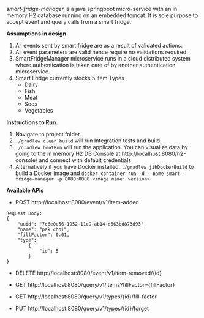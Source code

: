 _smart-fridge-manager_ is a java springboot micro-service with an in memory H2 database running on an embedded tomcat.
It is sole purpose to accept event and query calls from a smart fridge.

**Assumptions in design**
1) All events sent by smart fridge are as a result of validated actions.
2) All event parameters are valid hence require no validations required. 
3) SmartFridgeManager microservice runs in a cloud distributed system where authentication is taken care of by another authentication microservice.
4) Smart Fridge currently stocks 5 item Types
    - Dairy
    - Fish
    - Meat
    - Soda
    - Vegetables

**Instructions to Run.**
1) Navigate to project folder. 
2) `./gradlew clean build` will run Integration tests and build.
3) `./gradlew bootRun` will run the application.
You can visualize data by going to the in memory H2 DB Console at http://localhost:8080/h2-console/ and connect with default credentials
4) Alternatively if you have Docker installed, `./gradlew jibDockerBuild` to build a Docker image and `docker container run -d --name smart-fridge-manager -p 8080:8080 <image name: version>`

**Available APIs**
* POST http://localhost:8080/event/v1/item-added
```
Request Body:
{
	"uuid": "7c6e0e56-1952-11e9-ab14-d663bd873d93",
	"name": "pak choi",
	"fillFactor": 0.01,
	"type": 
		{
			"id": 5
		}
}
```

* DELETE http://localhost:8080/event/v1/item-removed/{id}

* GET http://localhost:8080/query/v1/items?fillFactor={fillFactor}

* GET http://localhost:8080/query/v1/types/{id}/fill-factor

* PUT http://localhost:8080/query/v1/types/{id}/forget
